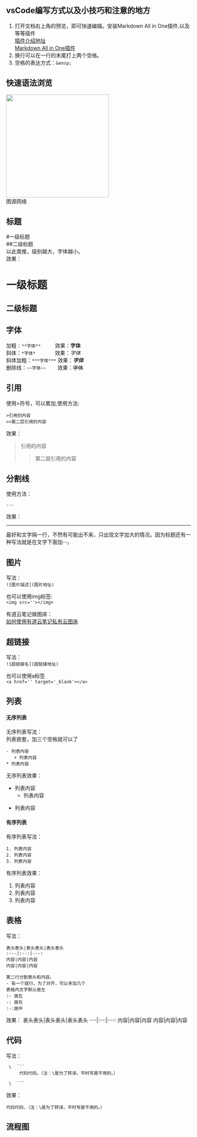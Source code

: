 ## vsCode编写方式以及小技巧和注意的地方
1. 打开文档右上角的预览，即可快速编辑。安装Markdown All in One插件,以及等等插件  
[插件介绍地址](https://www.jianshu.com/p/0e87e0316e44)  
[Markdown All in One插件](https://www.dazhuanlan.com/2019/08/23/5d5f3617da79b/)  
2. 换行可以在一行的末尾打上两个空格。  
3. 空格的表达方式：`&ensp;`

## 快速语法浏览
<img src='https://note.youdao.com/yws/api/personal/file/WEB3969e0ab0c86959d530652d2eafa4539?method=download&shareKey=2f476050db3a35870f0b69c1396763b6' style='height: 280px'></img>  
图源网络

## 标题
#一级标题  
##二级标题  
以此类推，级别越大，字体越小。  
效果：
# 一级标题
## 二级标题  

## 字体
加粗：`**字体**` &ensp;&ensp;&ensp;&ensp;&ensp;效果：**字体**  
斜体：`*字体*` &ensp;&ensp;&ensp;&ensp;&ensp;&ensp;&ensp;效果：*字体*  
斜体加粗：`***字体***` 效果：***字体***  
删除线：`~~字体~~` &ensp;&ensp;&ensp;&ensp;效果：~~字体~~

## 引用
使用>符号，可以累加,使用方法:
```
>引用的内容
>>第二层引用的内容
```
效果：
>引用的内容
>>第二层引用的内容

## 分割线
使用方法：
```
---
```
效果：

---
最好和文字隔一行，不然有可能出不来，只出现文字加大的情况。因为标题还有一种写法就是在文字下面加--。
## 图片
写法：  
`![图片描述](图片地址)`  

也可以使用img标签:  
`<img src=''></img>`

有道云笔记做图床：  
<a href='https://blog.csdn.net/weixin_38815998/article/details/105170697' target='_blank'>如何使用有道云笔记私有云图床</a>

## 超链接
写法：  
`![超链接名](超链接地址)`  

也可以使用a标签  
`<a href='' target='_blank'></a>`

## 列表
#### 无序列表
无序列表写法：  
列表嵌套，加三个空格就可以了  
```
- 列表内容
   + 列表内容
* 列表内容
```
无序列表效果：  
- 列表内容
   + 列表内容
* 列表内容

#### 有序列表
有序列表写法：  
```
1. 列表内容
2. 列表内容
3. 列表内容
```
有序列表效果：  
1. 列表内容
2. 列表内容
3. 列表内容

## 表格
写法：
```
表头表头|表头表头|表头表头
:---|:--:|---:
内容|内容|内容
内容|内容|内容

第二行分割表头和内容。
- 有一个就行，为了对齐，可以多加几个
表格内文字默认居左
:- 居左
-: 居右
:-:居中
```
效果：
表头表头|表头表头|表头表头
---|:--:|---:
内容|内容|内容
内容|内容|内容

## 代码
写法：
```
 \  ```
     代码代码，（注：\是为了转译，平时写是不用的。）

 \  ```
```
效果：
```
代码代码，（注：\是为了转译，平时写是不用的。）
```

## 流程图
